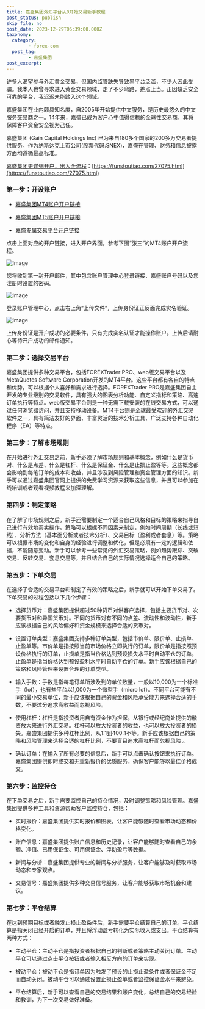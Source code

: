 ```yaml
---
title: 嘉盛集团外汇平台从0开始交易新手教程
post_status: publish
skip_file: no
post_date: 2023-12-29T06:39:00.000Z
taxonomy:
  category:
        - forex-com
  post_tag:
        - 嘉盛集团
post_excerpt: 
---
```

许多人渴望参与外汇黄金交易，但国内监管缺失导致黑平台泛滥，不少人因此受骗。我本人也曾寻求进入黄金交易领域，走了不少弯路，差点上当。正因缺乏安全可靠的平台，我迟迟未能踏入这个领域。

嘉盛集团在业内颇具知名度，自2005年开始提供中文服务，是历史最悠久的中文服务交易商之一。14年来，嘉盛已成为客户心中值得信赖的全球性交易商，其将保障客户资金安全视为己任。

嘉盛集团 (Gain Capital Holdings Inc) 已为来自180多个国家的200多万交易者提供服务。作为纳斯达克上市公司(股票代码:SNEX)，嘉盛在管理、财务和信息披露方面均遵循最高标准。

[嘉盛集团更详细开户，出入金流程](https://funstoutiao.com/27075.html)：[https://funstoutiao.com/27075.html](https://funstoutiao.com/27075.html)

### 第一步：开设账户

* [嘉盛集团MT4账户开户链接](https://s.ssgg.net/jsmt4)

* [嘉盛集团MT5账户开户链接](https://s.ssgg.net/jsmt5)

* [嘉盛专属交易平台开户链接](https://s.ssgg.net/js)

点击上面对应的开户链接，进入开户界面，参考下图“张三”的MT4账户开户流程。

![Image](https://prod-files-secure.s3.us-west-2.amazonaws.com/39ed1227-6d7d-4570-be36-9ccd4a2c4241/7a167aea-686b-400d-af59-4e18eb607a40/640.png?X-Amz-Algorithm=AWS4-HMAC-SHA256&X-Amz-Content-Sha256=UNSIGNED-PAYLOAD&X-Amz-Credential=ASIAZI2LB4662LGWE5MR%2F20250312%2Fus-west-2%2Fs3%2Faws4_request&X-Amz-Date=20250312T041308Z&X-Amz-Expires=3600&X-Amz-Security-Token=IQoJb3JpZ2luX2VjEGwaCXVzLXdlc3QtMiJGMEQCIHM1%2F2e%2FLXdLVOWgLsWnmzwMLaAdqYMxZhnP1yWnGZ8MAiBMA6bYG%2FuZwUu2TnQcuCuLFfRrxKZAondDhaPOGjWGFCqIBAi0%2F%2F%2F%2F%2F%2F%2F%2F%2F%2F8BEAAaDDYzNzQyMzE4MzgwNSIMBcWNsm%2FRggTniUjqKtwDxeP1l0sxb2zPxcAzrXzqMV5BwdhJZnHHqoVnjJs6LwmjfDPwOEOypeQLCuGwNatpmrGnKY07iSGDSp97b6h5gstG2La%2FRiLwd%2FdhX9cwQDBalFMxD%2FFbjHNL0XpKFZdWUavb9y2xIy%2BgBcXYmFQICOh%2BTk5n3vqGZPnTGLAsiDlw8XwdvrAeYJAmzH0SrtSbdOulTMY9OK09e3uFQ2CFXWhDAvZKqjGTbCf1Uv1ZZUov7DRgh04NKMgO21u0qI4dCKPBQ%2Flcn%2BBa74DkY1bFQ527L1FQD2fnyTDbXo4bGe8jxcUBP9txUFIog7mGp8OQRTfirKV%2Fgva35XsccAk7A02K3%2Ft5q01zLkVFYqKCTwM8RKRKsMyKXwYv3TJ%2BWR93zOh2mC4jeCxc84%2Bzs5QrDybu32xbJant14Xjy%2F2V1Dq0WGjRuoECwVv%2BxeTdyVgUZIapGBrn77B7XYlcdIjiTEr2eBOJ0dvW1xCbJXKz19feyFlglieYLdlxdd%2BMFXLCQgivH5tl44polQUEr%2FjaTbbBraoiVkHTCakiLAcCDfbDzNmXNRk8tm4ZfO9NKlguFhsQ3L46PKHB%2FOkEQHcwq%2BLg2OHqrR3N4990XjAU3CylCXmu%2FRHt1QnoIY8wjPrDvgY6pgHDZn2FqTGISs5rcKM7oBHz9V%2Fa4BAu%2BMaifZdXG5qNeVF%2FCplb%2BkSgApWgLHGvtq9Pn8AjXR8%2FyV69GkrBZURQ2NPMRmBxv4a%2F92CO6HwCd7jAagfgsY9sGISeCzMTMum3KmJkClmJwLFcAvzuOzyJQAgka0KsNTaFdiMY2aVnGalR7bSb4xLmCbssH%2FNOjyc3k33nIGwb4IYohVPeYitrcDWXgkUY&X-Amz-Signature=a470e941342fe55a9237d889b57bd6a395d748956b936c3e8afceecf3e194741&X-Amz-SignedHeaders=host&x-id=GetObject)

您将收到第一封开户邮件，其中包含账户管理中心登录链接、嘉盛账户号码以及您注册时设置的密码。

![Image](https://prod-files-secure.s3.us-west-2.amazonaws.com/39ed1227-6d7d-4570-be36-9ccd4a2c4241/eaa1c6b3-2877-4284-a0e1-530e222c27fb/image.png?X-Amz-Algorithm=AWS4-HMAC-SHA256&X-Amz-Content-Sha256=UNSIGNED-PAYLOAD&X-Amz-Credential=ASIAZI2LB4662LGWE5MR%2F20250312%2Fus-west-2%2Fs3%2Faws4_request&X-Amz-Date=20250312T041308Z&X-Amz-Expires=3600&X-Amz-Security-Token=IQoJb3JpZ2luX2VjEGwaCXVzLXdlc3QtMiJGMEQCIHM1%2F2e%2FLXdLVOWgLsWnmzwMLaAdqYMxZhnP1yWnGZ8MAiBMA6bYG%2FuZwUu2TnQcuCuLFfRrxKZAondDhaPOGjWGFCqIBAi0%2F%2F%2F%2F%2F%2F%2F%2F%2F%2F8BEAAaDDYzNzQyMzE4MzgwNSIMBcWNsm%2FRggTniUjqKtwDxeP1l0sxb2zPxcAzrXzqMV5BwdhJZnHHqoVnjJs6LwmjfDPwOEOypeQLCuGwNatpmrGnKY07iSGDSp97b6h5gstG2La%2FRiLwd%2FdhX9cwQDBalFMxD%2FFbjHNL0XpKFZdWUavb9y2xIy%2BgBcXYmFQICOh%2BTk5n3vqGZPnTGLAsiDlw8XwdvrAeYJAmzH0SrtSbdOulTMY9OK09e3uFQ2CFXWhDAvZKqjGTbCf1Uv1ZZUov7DRgh04NKMgO21u0qI4dCKPBQ%2Flcn%2BBa74DkY1bFQ527L1FQD2fnyTDbXo4bGe8jxcUBP9txUFIog7mGp8OQRTfirKV%2Fgva35XsccAk7A02K3%2Ft5q01zLkVFYqKCTwM8RKRKsMyKXwYv3TJ%2BWR93zOh2mC4jeCxc84%2Bzs5QrDybu32xbJant14Xjy%2F2V1Dq0WGjRuoECwVv%2BxeTdyVgUZIapGBrn77B7XYlcdIjiTEr2eBOJ0dvW1xCbJXKz19feyFlglieYLdlxdd%2BMFXLCQgivH5tl44polQUEr%2FjaTbbBraoiVkHTCakiLAcCDfbDzNmXNRk8tm4ZfO9NKlguFhsQ3L46PKHB%2FOkEQHcwq%2BLg2OHqrR3N4990XjAU3CylCXmu%2FRHt1QnoIY8wjPrDvgY6pgHDZn2FqTGISs5rcKM7oBHz9V%2Fa4BAu%2BMaifZdXG5qNeVF%2FCplb%2BkSgApWgLHGvtq9Pn8AjXR8%2FyV69GkrBZURQ2NPMRmBxv4a%2F92CO6HwCd7jAagfgsY9sGISeCzMTMum3KmJkClmJwLFcAvzuOzyJQAgka0KsNTaFdiMY2aVnGalR7bSb4xLmCbssH%2FNOjyc3k33nIGwb4IYohVPeYitrcDWXgkUY&X-Amz-Signature=57fb2f2d60ce2f2227a1d71e38a968d0266281595d4d24e798f925cc10a877e7&X-Amz-SignedHeaders=host&x-id=GetObject)

登录账户管理中心，点击右上角“上传文件”，上传身份证正反面完成实名验证。

![Image](https://prod-files-secure.s3.us-west-2.amazonaws.com/39ed1227-6d7d-4570-be36-9ccd4a2c4241/54090639-09fc-46b4-a135-e0289f707147/image.png?X-Amz-Algorithm=AWS4-HMAC-SHA256&X-Amz-Content-Sha256=UNSIGNED-PAYLOAD&X-Amz-Credential=ASIAZI2LB4662LGWE5MR%2F20250312%2Fus-west-2%2Fs3%2Faws4_request&X-Amz-Date=20250312T041308Z&X-Amz-Expires=3600&X-Amz-Security-Token=IQoJb3JpZ2luX2VjEGwaCXVzLXdlc3QtMiJGMEQCIHM1%2F2e%2FLXdLVOWgLsWnmzwMLaAdqYMxZhnP1yWnGZ8MAiBMA6bYG%2FuZwUu2TnQcuCuLFfRrxKZAondDhaPOGjWGFCqIBAi0%2F%2F%2F%2F%2F%2F%2F%2F%2F%2F8BEAAaDDYzNzQyMzE4MzgwNSIMBcWNsm%2FRggTniUjqKtwDxeP1l0sxb2zPxcAzrXzqMV5BwdhJZnHHqoVnjJs6LwmjfDPwOEOypeQLCuGwNatpmrGnKY07iSGDSp97b6h5gstG2La%2FRiLwd%2FdhX9cwQDBalFMxD%2FFbjHNL0XpKFZdWUavb9y2xIy%2BgBcXYmFQICOh%2BTk5n3vqGZPnTGLAsiDlw8XwdvrAeYJAmzH0SrtSbdOulTMY9OK09e3uFQ2CFXWhDAvZKqjGTbCf1Uv1ZZUov7DRgh04NKMgO21u0qI4dCKPBQ%2Flcn%2BBa74DkY1bFQ527L1FQD2fnyTDbXo4bGe8jxcUBP9txUFIog7mGp8OQRTfirKV%2Fgva35XsccAk7A02K3%2Ft5q01zLkVFYqKCTwM8RKRKsMyKXwYv3TJ%2BWR93zOh2mC4jeCxc84%2Bzs5QrDybu32xbJant14Xjy%2F2V1Dq0WGjRuoECwVv%2BxeTdyVgUZIapGBrn77B7XYlcdIjiTEr2eBOJ0dvW1xCbJXKz19feyFlglieYLdlxdd%2BMFXLCQgivH5tl44polQUEr%2FjaTbbBraoiVkHTCakiLAcCDfbDzNmXNRk8tm4ZfO9NKlguFhsQ3L46PKHB%2FOkEQHcwq%2BLg2OHqrR3N4990XjAU3CylCXmu%2FRHt1QnoIY8wjPrDvgY6pgHDZn2FqTGISs5rcKM7oBHz9V%2Fa4BAu%2BMaifZdXG5qNeVF%2FCplb%2BkSgApWgLHGvtq9Pn8AjXR8%2FyV69GkrBZURQ2NPMRmBxv4a%2F92CO6HwCd7jAagfgsY9sGISeCzMTMum3KmJkClmJwLFcAvzuOzyJQAgka0KsNTaFdiMY2aVnGalR7bSb4xLmCbssH%2FNOjyc3k33nIGwb4IYohVPeYitrcDWXgkUY&X-Amz-Signature=a0e7129849399aab3e92f154755a333a0cd3c0f6052ed45ad53a5f933724c2ad&X-Amz-SignedHeaders=host&x-id=GetObject)

上传身份证是开户成功的必要条件，只有完成实名认证才能操作账户。上传后请耐心等待开户成功的邮件通知。

### 第二步：选择交易平台

嘉盛集团提供多种交易平台，包括FOREXTrader PRO、web版交易平台以及MetaQuotes Software Corporation开发的MT4平台。这些平台都有各自的特点和优势，可以根据个人喜好和需求进行选择。FOREXTrader PRO是嘉盛集团自主开发的专业级别的交易软件，具有强大的图表分析功能、自定义指标和策略、高速订单执行等特点。web版交易平台则是一种无需下载安装的在线交易方式，可以通过任何浏览器访问，并且支持移动设备。MT4平台则是全球最受欢迎的外汇交易软件之一，具有简洁友好的界面、丰富灵活的技术分析工具、广泛支持各种自动化程序（EA）等特点。

### 第三步：了解市场规则

在开始进行外汇交易之前，新手必须了解市场规则和基本概念，例如什么是货币对、什么是点差、什么是杠杆、什么是保证金、什么是止损止盈等等。这些概念都会影响到每笔订单的成本和收益，并且涉及到风险管理和资金管理方面的知识。新手可以通过嘉盛集团官网上提供的免费学习资源来获取这些信息，并且可以参加在线培训或者观看视频教程来加深理解。

### 第四步：制定策略

在了解了市场规则之后，新手还需要制定一个适合自己风格和目标的策略来指导自己进行有效地买卖操作。策略可以根据不同因素来制定，例如时间周期（长线或短线）、分析方法（基本面分析或者技术分析）、交易目标（盈利或者套息）等。策略可以根据市场的变化和自身的经验进行调整和优化，但是必须有一定的逻辑和依据，不能随意变动。新手可以参考一些常见的外汇交易策略，例如趋势跟踪、突破交易、反转交易、套息交易等，并且结合自己的实际情况选择适合自己的策略。

### 第五步：下单交易

在选择了合适的交易平台和制定了有效的策略之后，新手就可以开始下单交易了。下单交易的过程包括以下几个步骤：

* 选择货币对：嘉盛集团提供超过50种货币对供客户选择，包括主要货币对、次要货币对和异国货币对。不同的货币对有不同的点差、流动性和波动性，新手应该根据自己的风险偏好和资金规模来选择合适的货币对。

* 设置订单类型：嘉盛集团支持多种订单类型，包括市价单、限价单、止损单、止盈单等。市价单是指按照当前市场价格立即执行的订单，限价单是指按照预设价格执行的订单，止损单是指当价格达到预设损失水平时自动平仓的订单，止盈单是指当价格达到预设盈利水平时自动平仓的订单。新手应该根据自己的策略和风险管理来设置合理的订单类型。

* 输入手数：手数是指每笔订单所涉及到的单位数量，一般以10,000为一个标准手（lot），也有些平台以1,000为一个微型手（micro lot）。不同平台可能有不同的最小交易单位，新手应该根据自己的资金和风险承受能力来选择合适的手数，不要过分追求高收益而忽视风险。

* 使用杠杆：杠杆是指投资者用自有资金作为担保，从银行或经纪商处提供的融资放大来进行外汇交易。杠杆可以放大投资者的收益，也可以放大投资者的损失。嘉盛集团提供多种杠杆比例，从1:1到400:1不等。新手应该根据自己的策略和风险管理来选择合适的杠杆比例，不要盲目追求高杠杆而忽视风险 。

* 确认订单：在输入了所有必要的信息后，新手可以点击确认按钮来执行订单。嘉盛集团提供即时成交和无重新报价的优质服务，确保客户能够以最佳价格成交。

### 第六步：监控持仓

在下单交易之后，新手需要监控自己的持仓情况，及时调整策略和风险管理。嘉盛集团提供多种工具和资源帮助客户监控持仓，包括：

* 实时报价：嘉盛集团提供实时报价和图表，让客户能够随时查看市场动态和价格变化。

* 账户信息：嘉盛集团提供账户信息和历史记录，让客户能够随时查看自己的余额、净值、已用保证金、可用保证金、浮动盈亏等数据。

* 新闻与分析：嘉盛集团提供专业的新闻与分析服务，让客户能够及时获取市场动态和专家观点。

* 交易信号：嘉盛集团提供多种交易信号服务，让客户能够获取市场机会和建议。

### 第七步：平仓结算

在达到预期目标或者触发止损止盈条件后，新手需要平仓结算自己的订单。平仓结算是指关闭已经开启的订单，并且将浮动盈亏转化为实际收入或支出。平仓结算有两种方式：

* 主动平仓：主动平仓是指投资者根据自己的判断或者策略主动关闭订单。主动平仓可以通过点击平仓按钮或者输入相反方向的订单来实现。

* 被动平仓：被动平仓是指订单因为触发了预设的止损止盈条件或者保证金不足而自动关闭。被动平仓可以通过设置止损止盈单或者监控保证金水平来避免。

* 平仓结算后，新手可以查看自己的交易结果和账户变化，总结自己的交易经验和教训，为下一次交易做好准备。